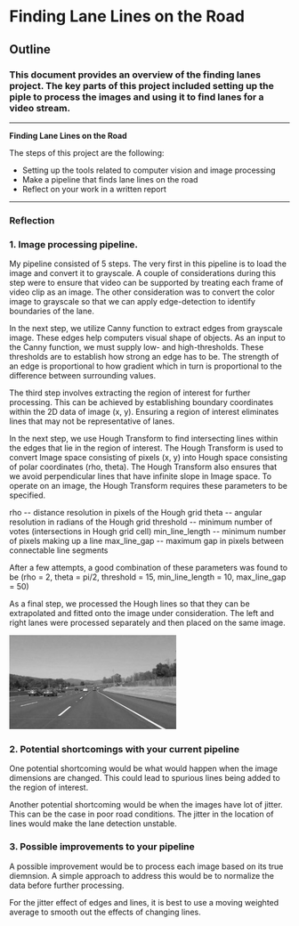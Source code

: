 # **Finding Lane Lines on the Road** 

## Outline

### This document provides an overview of the finding lanes project. The key parts of this project included setting up the piple to process the images and using it to find lanes for a video stream.

---

**Finding Lane Lines on the Road**

The steps of this project are the following:
* Setting up the tools related to computer vision and image processing
* Make a pipeline that finds lane lines on the road
* Reflect on your work in a written report


[//]: # (Image References)

[image1]: ./examples/grayscale.jpg "Grayscale"

---

### Reflection

### 1. Image processing pipeline.

My pipeline consisted of 5 steps. The very first in this pipeline is to load the image and convert it to grayscale.
A couple of considerations during this step were to ensure that video can be supported by treating each frame of video clip as an image. The other consideration was to convert the color image to grayscale so that we can apply edge-detection to identify boundaries of the lane.

In the next step, we utilize Canny function to extract edges from grayscale image. These edges help computers visual shape of objects. As an input to the Canny function, we must supply low- and high-thresholds. These thresholds are to establish how strong an edge has to be. The strength of an edge is proportional to how gradient which in turn is proportional to the difference between surrounding values.

The third step involves extracting the region of interest for further processing. This can be achieved by establishing boundary coordinates within the 2D data of image (x, y). Ensuring a region of interest eliminates lines that may not be representative of lanes. 

In the next step, we use Hough Transform to find intersecting lines within the edges that lie in the region of interest. The Hough Transform is used to convert Image space consisting of pixels (x, y) into Hough space consisting of polar coordinates (rho, theta). The Hough Transform also ensures that we avoid perpendicular lines that have infinite slope in Image space. To operate on an image, the Hough Transform requires these parameters to be specified.

rho -- distance resolution in pixels of the Hough grid
theta -- angular resolution in radians of the Hough grid
threshold -- minimum number of votes (intersections in Hough grid cell)
min_line_length -- minimum number of pixels making up a line
max_line_gap -- maximum gap in pixels between connectable line segments

After a few attempts, a good combination of these parameters was found to be 
(rho = 2, theta = pi/2, threshold = 15, min_line_length = 10, max_line_gap = 50)

As a final step, we processed the Hough lines so that they can be extrapolated and fitted onto the image under consideration. The left and right lanes were processed separately and then placed on the same image. 

[image2]: ./examples/lanes-1.jpg "Lanes 1"
[image3]: ./examples/lanes-2.jpg "Lanes 2"


![alt text][image1]


### 2. Potential shortcomings with your current pipeline


One potential shortcoming would be what would happen when the image dimensions are changed. This could lead to spurious lines being added to the region of interest. 

[image4]: ./examples/dimensions-1.jpg "Dimensions 1"
[image5]: ./examples/dimensions-2.jpg "Dimensions 2"

Another potential shortcoming would be when the images have lot of jitter. This can be the case in poor road conditions. The jitter in the location of lines would make the lane detection unstable.

[image6]: ./examples/jitter-1.jpg "Jitter 1"
[image7]: ./examples/jitter-2.jpg "Jitter 2"

### 3. Possible improvements to your pipeline

A possible improvement would be to process each image based on its true diemnsion. A simple approach to address this would be to normalize the data before further processing.


For the jitter effect of edges and lines, it is best to use a moving weighted average to smooth out the effects of changing lines. 